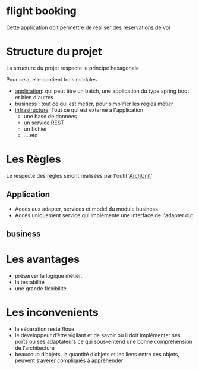 # flight booking
Cette application doit permettre de réaliser des réservations de vol 

# Structure du projet
La structure du projet respecte le principe hexagonale 

Pour cela, elle contient trois modules
* [application](application/application.md): qui peut être un batch, une application du type spring boot et bien d'autres
* [business](business/business.md) : tout ce qui est métier, pour simplifier les règles métier
* [infrastructure](infrastructure/infrastructure.md): Tout ce qui est externe à l'application
  * une base de données
  * un service REST
  * un fichier
  * ....etc

# Les Règles
Le respecte des règles seront réalisées par l'outil '[ArchUnit](https://www.archunit.org/)'  
## Application
* Accès aux adapter, services et model du module business
* Accès uniquement service qui implémente une interface de l'adapter.out
## business

# Les avantages

* préserver la logique métier.
* la testabilité
* une grande flexibilité.

# Les inconvenients

* la séparation reste floue
* le développeur d’être vigilant et de savoir où il doit implémenter ses ports ou ses adaptateurs ce qui sous-entend une bonne compréhension de l’architecture
* beaucoup d’objets, la quantité d’objets et les liens entre ces objets, peuvent s’avérer compliqués à appréhender
